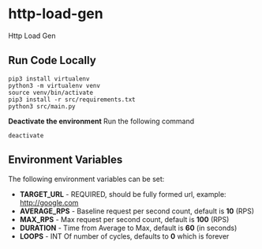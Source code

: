 # http-load-gen
Http Load Gen

## Run Code Locally
```
pip3 install virtualenv
python3 -m virtualenv venv
source venv/bin/activate
pip3 install -r src/requirements.txt
python3 src/main.py
```

**Deactivate the environment** 
Run the following command
```
deactivate
```
## Environment Variables ##
The following environment variables can be set:
  - **TARGET_URL** - REQUIRED, should be fully formed url, example: http://google.com
  - **AVERAGE_RPS** - Baseline request per second count, default is **10** (RPS)
  - **MAX_RPS** - Max request per second count, default is **100** (RPS)
  - **DURATION** - Time from Average to Max, default is **60** (in seconds)
  - **LOOPS** - INT Of number of cycles, defaults to **0** which is forever

